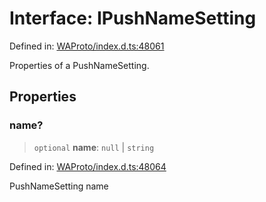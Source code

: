 # Interface: IPushNameSetting

Defined in: [WAProto/index.d.ts:48061](https://github.com/Fokusdotid/bail/blob/8a30cf93a8ac726f06d1ad6578695812a8253e53/WAProto/index.d.ts#L48061)

Properties of a PushNameSetting.

## Properties

### name?

> `optional` **name**: `null` \| `string`

Defined in: [WAProto/index.d.ts:48064](https://github.com/Fokusdotid/bail/blob/8a30cf93a8ac726f06d1ad6578695812a8253e53/WAProto/index.d.ts#L48064)

PushNameSetting name
